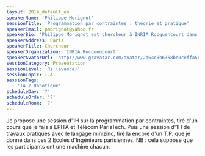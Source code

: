 ```yaml
---
layout: 2014_default_en
speakerName: 'Philippe Morignot'
sessionTitle: 'Programmation par contraintes : théorie et pratique'
speakerEmail: pmorignot@yahoo.fr
speakerBio: 'Philippe Morignot est chercheur à INRIA Rocquencourt dans l’équipe-projet IMARA. Centralien, docteur en informatique, il a effectué 5 années de recherche postdoctorale à l’université de Stanford (Californie), à INRIA Grand Est (Nancy), à l’ICS FORTH (Grèce) et au Fraunhofer Institute (Allemagne) sur des thématiques de planification d’actions et d’architectures d’agents autonomes appliquées à la robotique mobile. Il a développé des applications de l’optimisation combinatoire pendant 11 ans dans l’industrie. Il a également été ingénieur-chercheur au laboratoire de robotique du CEA LIST et est membre du conseil d’administration de l’Association Française d’I.A. depuis 10 ans.'
speakerAddress: Paris
speakerTitle: Chercheur
speakerOrganization: 'INRIA Rocquencourt'
speakerAvatarUrl: 'http://www.gravatar.com/avatar/2d64c8b6358be0ceffa5d9422f070a0a?size=200'
sessionCategory: Présentation
sessionLevel: 'Ri (avancé)'
sessionTopic: I.A.
sessionTags:
  - 'IA / Robotique'
scheduleDay: '?'
scheduleOrder: '?'
scheduleRoom: '?'
---
```


Je propose une session d'1H sur la programmation par contraintes, tiré d'un cours que je fais à EPITA et Télécom ParisTech.
Puis une session d'1H de travaux pratiques avec le langage minizinc, tiré la encore d'un T.P. que je donne dans ces 2 Ecoles d'Ingénieurs parisiennes.
NB : cela suppose que les participants ont une machine chacun.
